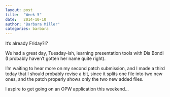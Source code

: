 ```yaml
---
layout: post
title:  "Week 5"
date:   2014-10-10
author: "Barbara Miller"
categories: barbara
---
```


It’s already Friday?!? 

We had a great day, Tuesday-ish, learning presentation tools with Dia Bondi (I 
probably haven’t gotten her name quite right).

I’m waiting to hear more on my second patch submission, and I made a third 
today that I should probably revise a bit, since it splits one file into 
two new ones, and the patch properly shows only the two new added files.

I aspire to get going on an OPW application this weekend...
